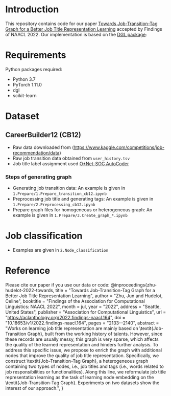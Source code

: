 # Introduction

This repository contains code for our paper [Towards Job-Transition-Tag Graph for a Better Job Title Representation Learning](https://openreview.net/forum?id=d8xNE_8SsR-) accepted by Findings of NAACL 2022. Our implementation is based on the [DGL package](https://www.dgl.ai/):



# Requirements

Python packages required:
- Python 3.7
- PyTorch 1.11.0
- dgl
- scikit-learn

# Dataset
## CareerBuilder12 (CB12) 
- Raw data downloaded from (https://www.kaggle.com/competitions/job-recommendation/data) 
- Raw job transition data obtained from ```user_history.tsv```
- Job title label assignment used [O*Net-SOC AutoCoder](https://www.onetsocautocoder.com/)

### Steps of generating graph ###
- Generating job transition data: An example is given in ```1.Prepare/1.Prepare_transition_cb12.ipynb```
- Preprocessing job title and generating tags: An example is given in ```1.Prepare/2.Preprocessing_cb12.ipynb```
- Prepare graph files for homogeneous or heterogeneous graph: An example is given in ```1.Prepare/3.Create_graph_*.ipynb```

# Job classification
- Examples are given in ```2.Node_classification```


# Reference
Please cite our paper if you use our data or code:
@inproceedings{zhu-hudelot-2022-towards,
    title = "Towards Job-Transition-Tag Graph for a Better Job Title Representation Learning",
    author = "Zhu, Jun  and
      Hudelot, Celine",
    booktitle = "Findings of the Association for Computational Linguistics: NAACL 2022",
    month = jul,
    year = "2022",
    address = "Seattle, United States",
    publisher = "Association for Computational Linguistics",
    url = "https://aclanthology.org/2022.findings-naacl.164",
    doi = "10.18653/v1/2022.findings-naacl.164",
    pages = "2133--2140",
    abstract = "Works on learning job title representation are mainly based on \textit{Job-Transition Graph}, built from the working history of talents. However, since these records are usually messy, this graph is very sparse, which affects the quality of the learned representation and hinders further analysis. To address this specific issue, we propose to enrich the graph with additional nodes that improve the quality of job title representation. Specifically, we construct \textit{Job-Transition-Tag Graph}, a heterogeneous graph containing two types of nodes, i.e., job titles and tags (i.e., words related to job responsibilities or functionalities). Along this line, we reformulate job title representation learning as the task of learning node embedding on the \textit{Job-Transition-Tag Graph}. Experiments on two datasets show the interest of our approach.",
}



